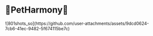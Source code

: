 <h1>🐶PetHarmony🐶</h1>
![801shots_so](https://github.com/user-attachments/assets/9dcd0624-7cb6-41ec-9482-5f674115be7c)


